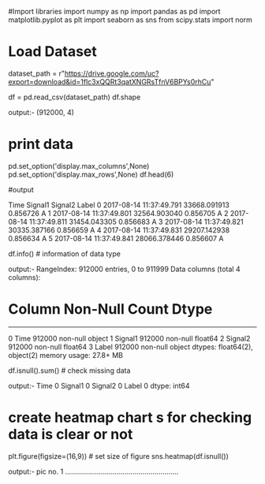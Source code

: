 #Import libraries
import numpy as np
import pandas as pd
import matplotlib.pyplot as plt
import seaborn as sns
from scipy.stats import norm

# Load Dataset 
dataset_path = r"https://drive.google.com/uc?export=download&id=1flc3xQQRt3qatXNGRsTfnV6BPYs0rhCu"

df = pd.read_csv(dataset_path)
df.shape  

output:- (912000, 4)

# print data
pd.set_option('display.max_columns',None)
pd.set_option('display.max_rows',None)
df.head(6)

#output

Time	Signal1	Signal2	Label
0	2017-08-14 11:37:49.791	33668.091913	0.856726	A
1	2017-08-14 11:37:49.801	32564.903040	0.856705	A
2	2017-08-14 11:37:49.811	31454.043305	0.856683	A
3	2017-08-14 11:37:49.821	30335.387166	0.856659	A
4	2017-08-14 11:37:49.831	29207.142938	0.856634	A
5	2017-08-14 11:37:49.841	28066.378446	0.856607	A


df.info() # information of data type

output:-
RangeIndex: 912000 entries, 0 to 911999
Data columns (total 4 columns):
 #   Column   Non-Null Count   Dtype  
---  ------   --------------   -----  
 0   Time     912000 non-null  object 
 1   Signal1  912000 non-null  float64
 2   Signal2  912000 non-null  float64
 3   Label    912000 non-null  object 
dtypes: float64(2), object(2)
memory usage: 27.8+ MB


df.isnull().sum()  # check missing data

output:-
Time       0
Signal1    0
Signal2    0
Label      0
dtype: int64

# create heatmap chart s for checking data is clear or not
plt.figure(figsize=(16,9))  # set size of figure
sns.heatmap(df.isnull())

output:- pic no. 1
 .........................................................
